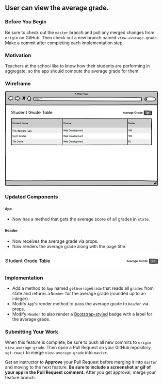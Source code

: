 ## User can view the average grade.

### Before You Begin

Be sure to check out the `master` branch and pull any merged changes from `origin` on GitHub. Then check out a new branch named `view-average-grade`. Make a commit after completing each implementation step.

### Motivation

Teachers at the school like to know how their students are performing in aggregate, so the app should compute the average grade for them.

### Wireframe

![View Average Grade](images/view-average-grade.png)

### Updated Components

#### `App`

- Now has a method that gets the average score of all grades in `state`.

#### `Header`

- Now receives the average grade via props.
- Now renders the average grade along with the page title.

![page-header](images/view-average-grade-page-header.png)

### Implementation

- Add a method to `App` named `getAverageGrade` that reads all `grades` from state and returns a `Number` for the average grade (rounded up to an integer).
- Modify `App`'s render method to pass the average grade to `Header` via props.
- Modify `Header` to also render a [Bootstrap-styled](https://getbootstrap.com/docs/4.3/components/badge/) badge with a label for the average grade.

### Submitting Your Work

When this feature is complete, be sure to push all new commits to `origin view-average-grade`. Then open a Pull Request on your GitHub repository `sgt-react` to merge `view-average-grade` into `master`.

Get an instructor to **Approve** your Pull Request before merging it into `master` and moving to the next feature.  **Be sure to include a screenshot or gif of your app in the Pull Request comment.** After you get approval, merge your feature branch.
